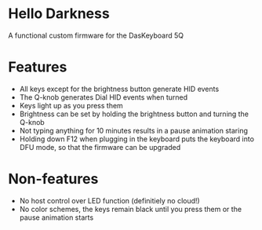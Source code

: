 # Hello Darkness
A functional custom firmware for the DasKeyboard 5Q

# Features
* All keys except for the brightness button generate HID events
* The Q-knob generates Dial HID events when turned
* Keys light up as you press them
* Brightness can be set by holding the brightness button and turning
  the Q-knob
* Not typing anything for 10 minutes results in a pause animation
  staring
* Holding down F12 when plugging in the keyboard puts the keyboard
  into DFU mode, so that the firmware can be upgraded

# Non-features
* No host control over LED function (definitiely no cloud!)
* No color schemes, the keys remain black until you press them or the
  pause animation starts

